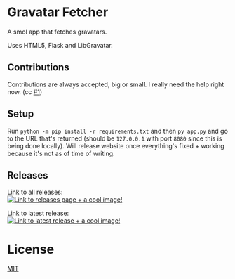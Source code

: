 # Gravatar Fetcher
A smol app that fetches gravatars. 

Uses HTML5, Flask and LibGravatar.

## Contributions
Contributions are always accepted, big or small. I really need the help right now. (cc [#1](https://github.com/ry0id/smol-gravatar-app/issues/1))

## Setup
Run `python -m pip install -r requirements.txt` and then `py app.py` and go to the URL that's returned (should be `127.0.0.1` with port `8080` since this is being done locally). Will release website once everything's fixed + working because it's not as of time of writing.

## Releases
Link to all releases:  
<a href="https://github.com/ry0id/smol-gravatar-app/releases" target="_blank">
  <img src="https://awau.moe/9d9e4c.png" alt="Link to releases page + a cool image!" />
</a>

Link to latest release:  
<a href="https://github.com/ry0id/smol-gravatar-app/releases/tag/0.0.1" target="_blank">
  <img src="https://awau.moe/14aae9.png" alt="Link to latest release + a cool image!" />
</a>

# License
[MIT](https://github.com/ry0id/smol-gravatar-app/blob/master/LICENSE)
